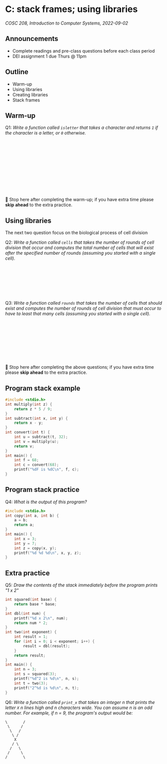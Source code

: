 # C: stack frames; using libraries
_COSC 208, Introduction to Computer Systems, 2022-09-02_

## Announcements
* Complete readings and pre-class questions before each class period
* DEI assignment 1 due Thurs @ 11pm

## Outline
* Warm-up
* Using libraries
* Creating libraries
* Stack frames

## Warm-up
Q1: _Write a function called `isletter` that takes a character and returns `1` if the character is a letter, or `0` otherwise._
```C














```

🛑 Stop here after completing the warm-up; if you have extra time please **skip ahead** to the extra practice.

## Using libraries
The next two question focus on the biological process of cell division

Q2: _Write a function called `cells` that takes the number of rounds of cell division that occur and computes the total number of cells that will exist after the specified number of rounds (assuming you started with a single cell)._
```C









```

Q3: _Write a function called `rounds` that takes the number of cells that should exist and computes the number of rounds of cell division that must occur to have ta least that many cells (assuming you started with a single cell)._
```C











```

🛑 Stop here after completing the above questions; if you have extra time please **skip ahead** to the extra practice.

## Program stack example
```C
#include <stdio.h>
int multiply(int z) {
    return z * 5 / 9;
}
int subtract(int x, int y) {
    return x - y;
}
int convert(int t) {
    int u = subtract(t, 32);
    int v = multiply(u);
    return v;
}
int main() {
    int f = 68;
    int c = convert(68);
    printf("%dF is %dC\n", f, c); 
}
```

<div style="page-break-after: always;"></div>

## Program stack practice
Q4: _What is the output of this program?_
```C
#include <stdio.h>
int copy(int a, int b) {
    a = b;
    return a;
}
int main() {
    int x = 3;
    int y = 7;
    int z = copy(x, y);
    printf("%d %d %d\n", x, y, z);
}
```

## Extra practice
Q5: _Draw the contents of the stack immediately before the program prints "1 x 2"_
```C
int squared(int base) {
    return base * base;
}
int dbl(int num) {
    printf("%d x 2\n", num);
    return num * 2;   
}
int two(int exponent) {
    int result = 1;
    for (int i = 0; i < exponent; i++) {
        result = dbl(result);
    }
    return result;
}
int main() {
    int n = 3;
    int s = squared(3);
    printf("%d^2 is %d\n", n, s);
    int t = two(3);
    printf("2^%d is %d\n", n, t);
}
```

<div style="page-break-after: always;"></div>

Q6: _Write a function called `print_x` that takes an integer n that prints the letter `X` n lines high and n characters wide. You can assume n is an odd number. For example, if n = 9, the program's output would be:_

```
\       /
 \     /
  \   /
   \ /
    X
   / \
  /   \
 /     \
/       \
```